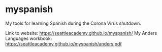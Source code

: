 # myspanish
My tools for learning Spanish during the Corona Virus shutdown.

Link to website:  https://seattleacademy.github.io/myspanish/
My Anders Languages workbook:  https://seattleacademy.github.io/myspanish/anders.pdf
